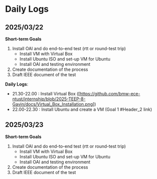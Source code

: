 # Daily Logs
## 2025/03/22
**Short-term Goals**
1. Install OAI and do end-to-end test (rtt or round-test trip)
   - Install VM with Virtual Box
   - Install Ubuntu ISO and set-up VM for Ubuntu
   - Install OAI and testing environment
2. Create documentation of the process
3. Draft IEEE document of the test

**Daily Logs**:
- 21.30-22.00 : Install Virtual Box ([https://github.com/bmw-ece-ntust/internship/blob/2025-TEEP-8-Gavin/docs/Virtual_Box_Installation.png])
- 22.00-22.30 : Install Ubuntu and create a VM (Goal 1 #Header_2 link)

## 2025/03/23
**Short-term Goals**
1. Install OAI and do end-to-end test (rtt or round-test trip)
   - Install VM with Virtual Box
   - Install Ubuntu ISO and set-up VM for Ubuntu
   - Install OAI and testing environment
2. Create documentation of the process
3. Draft IEEE document of the test
